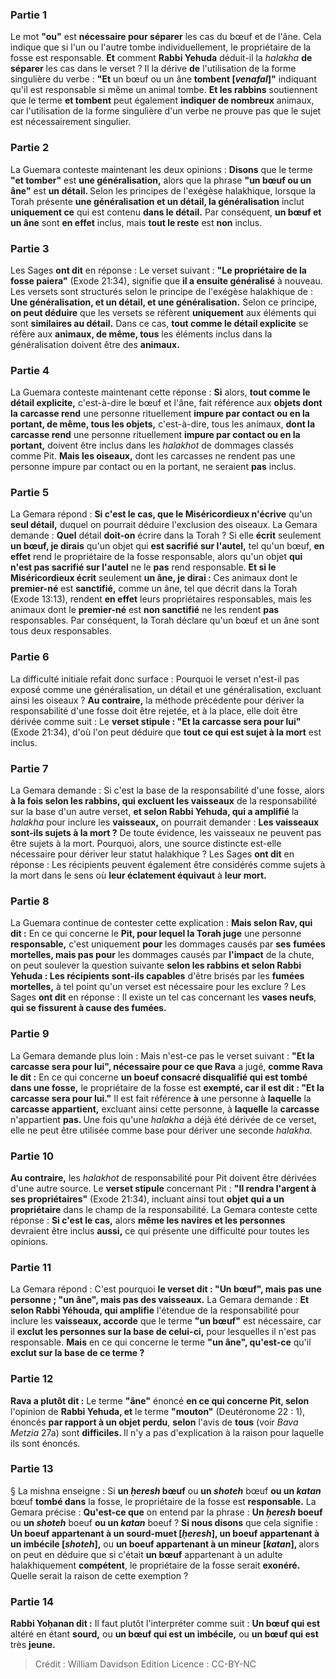 
### Partie 1
Le mot <b>"ou"</b> est <b>nécessaire pour séparer</b> les cas du bœuf et de l'âne. Cela indique que si l'un ou l'autre tombe individuellement, le propriétaire de la fosse est responsable. <b>Et</b> comment <b>Rabbi Yehuda</b> déduit-il la <i>halakha</i> <b>de séparer</b> les cas dans le verset ? Il la dérive <b>de</b> l'utilisation de la forme singulière du verbe : <b>"Et</b> un bœuf ou un âne <b>tombent [<i>venafal</i>]"</b> indiquant qu'il est responsable si même un animal tombe. <b>Et les rabbins</b> soutiennent que le terme <b>et tombent</b> peut également <b>indiquer de nombreux</b> animaux, car l'utilisation de la forme singulière d'un verbe ne prouve pas que le sujet est nécessairement singulier.

### Partie 2
La Guemara conteste maintenant les deux opinions : <b>Disons</b> que le terme <b>"et tomber"</b> est <b>une généralisation,</b> alors que la phrase <b>"un bœuf ou un âne"</b> est <b>un détail. </b> Selon les principes de l'exégèse halakhique, lorsque la Torah présente <b>une généralisation et un détail, la généralisation</b> inclut <b>uniquement ce</b> qui est contenu <b>dans le détail.</b> Par conséquent, <b>un bœuf et un âne</b> sont <b>en effet</b> inclus, mais <b>tout le reste</b> est <b>non</b> inclus.

### Partie 3
Les Sages <b>ont dit</b> en réponse : Le verset suivant : <b>"Le propriétaire de la fosse paiera"</b> (Exode 21:34), signifie que <b>il a ensuite généralisé</b> à nouveau. Les versets sont structurés selon le principe de l'exégèse halakhique de : <b>Une généralisation, et un détail, et une généralisation.</b> Selon ce principe, <b>on peut déduire</b> que les versets se réfèrent <b>uniquement</b> aux éléments qui sont <b>similaires au détail.</b> Dans ce cas, <b>tout comme le détail explicite</b> se réfère aux <b>animaux, de même, tous</b> les éléments inclus dans la généralisation doivent être des <b>animaux.</b>

### Partie 4
La Guemara conteste maintenant cette réponse : <b>Si</b> alors, <b>tout comme le détail explicite,</b> c'est-à-dire le bœuf et l'âne, fait référence aux <b>objets dont la carcasse rend</b> une personne rituellement <b>impure par contact ou en la portant, de même, tous les objets,</b> c'est-à-dire, tous les animaux, <b>dont la carcasse rend</b> une personne rituellement <b>impure par contact ou en la portant,</b> doivent être inclus dans les <i>halakhot</i> de dommages classés comme Pit. <b>Mais les oiseaux,</b> dont les carcasses ne rendent pas une personne impure par contact ou en la portant, ne seraient <b>pas</b> inclus.

### Partie 5
La Gemara répond : <b>Si c'est le cas, que le Miséricordieux n'écrive</b> qu'un <b>seul détail,</b> duquel on pourrait déduire l'exclusion des oiseaux. La Gemara demande : <b>Quel</b> détail <b>doit-on</b> écrire dans la Torah ? Si</b> elle <b>écrit</b> seulement <b>un bœuf, je dirais</b> qu'un objet qui <b>est sacrifié sur l'autel,</b> tel qu'un bœuf, <b>en effet</b> rend le propriétaire de la fosse responsable, alors qu'un objet <b>qui n'est pas sacrifié sur l'autel</b> ne le <b>pas</b> rend responsable. <b>Et si le Miséricordieux écrit</b> seulement <b>un âne, je dirai :</b> Ces animaux dont le <b>premier-né</b> est <b>sanctifié,</b> comme un âne, tel que décrit dans la Torah (Exode 13:13), rendent <b>en effet</b> leurs propriétaires responsables, mais les animaux dont le <b>premier-né</b> est <b>non sanctifié</b> ne les rendent <b>pas</b> responsables. Par conséquent, la Torah déclare qu'un bœuf et un âne sont tous deux responsables.

### Partie 6
La difficulté initiale refait donc surface : Pourquoi le verset n'est-il pas exposé comme une généralisation, un détail et une généralisation, excluant ainsi les oiseaux ? <b>Au contraire,</b> la méthode précédente pour dériver la responsabilité d'une fosse doit être rejetée, et à la place, elle doit être dérivée comme suit : Le <b>verset stipule : "Et la carcasse sera pour lui"</b> (Exode 21:34), d'où l'on peut déduire que <b>tout ce qui est sujet à la mort</b> est inclus.

### Partie 7
La Gemara demande : Si c'est la base de la responsabilité d'une fosse, alors <b>à la fois selon les rabbins, qui excluent les vaisseaux</b> de la responsabilité sur la base d'un autre verset, <b>et selon Rabbi Yehuda, qui a amplifié</b> la <i>halakha</i> pour inclure les <b>vaisseaux,</b> on pourrait demander : <b>Les vaisseaux sont-ils sujets à la mort ?</b> De toute évidence, les vaisseaux ne peuvent pas être sujets à la mort. Pourquoi, alors, une source distincte est-elle nécessaire pour dériver leur statut halakhique ? Les Sages <b>ont dit</b> en réponse : Les récipients peuvent également être considérés comme sujets à la mort dans le sens où <b>leur éclatement équivaut</b> à <b>leur mort.</b>

### Partie 8
La Guemara continue de contester cette explication : <b>Mais selon Rav, qui dit :</b> En ce qui concerne le <b>Pit, pour lequel la Torah juge</b> une personne <b>responsable,</b> c'est uniquement <b>pour</b> les dommages causés par <b>ses</b> <b>fumées mortelles, mais pas pour</b> les dommages causés par <b>l'impact</b> de la chute, on peut soulever la question suivante <b>selon les rabbins et selon Rabbi Yehuda : Les récipients sont-ils capables</b> d'être brisés par les <b>fumées mortelles,</b> à tel point qu'un verset est nécessaire pour les exclure ? Les Sages <b>ont dit</b> en réponse : Il existe un tel cas concernant les <b>vases neufs</b>, <b>qui se fissurent à cause des fumées.</b>

### Partie 9
La Gemara demande plus loin : Mais n'est-ce pas le verset suivant : <b>"Et la carcasse sera pour lui", nécessaire pour ce que Rava</b> a jugé, <b>comme Rava le dit :</b> En ce qui concerne <b>un boeuf consacré disqualifié qui est tombé dans une fosse,</b> le propriétaire de la fosse est <b>exempté, car il est dit : "Et la carcasse sera pour lui."</b> Il est fait référence <b>à</b> une personne à <b>laquelle</b> la <b>carcasse appartient,</b> excluant ainsi cette</b> personne, à <b>laquelle</b> la <b>carcasse</b> n'appartient <b>pas. </b> Une fois qu'une <i>halakha</i> a déjà été dérivée de ce verset, elle ne peut être utilisée comme base pour dériver une seconde <i>halakha</i>.

### Partie 10
<b>Au contraire,</b> les <i>halakhot</i> de responsabilité pour Pit doivent être dérivées d'une autre source. Le <b>verset stipule</b> concernant Pit : <b>"Il rendra l'argent à ses propriétaires"</b> (Exode 21:34), incluant ainsi tout <b>objet</b> <b>qui a un propriétaire</b> dans le champ de la responsabilité. La Gemara conteste cette réponse : <b>Si c'est le cas,</b> alors <b>même les navires et les personnes</b> devraient être inclus <b>aussi,</b> ce qui présente une difficulté pour toutes les opinions.

### Partie 11
La Gemara répond : C'est pourquoi <b>le verset dit : "Un bœuf", mais pas une personne ; "un âne", mais pas des vaisseaux.</b> La Gemara demande : <b>Et selon Rabbi Yéhouda, qui amplifie</b> l'étendue de la responsabilité pour inclure les <b>vaisseaux, accorde</b> que le terme <b>"un bœuf"</b> est nécessaire, car il <b>exclut les personnes sur la base de celui-ci,</b> pour lesquelles il n'est pas responsable. <b>Mais</b> en ce qui concerne le terme <b>"un âne", qu'est-ce</b> qu'il <b>exclut sur la base de ce terme ?</b>

### Partie 12
<b>Rava a plutôt dit :</b> Le terme <b>"âne"</b> énoncé <b>en ce qui concerne Pit, selon</b> l'opinion de <b>Rabbi Yehuda, et</b> le terme <b>"mouton"</b> (Deutéronome 22 : 1), énoncés <b>par rapport à un objet perdu</b>, <b>selon</b> l'avis de <b>tous</b> (voir <i>Bava Metzia</i> 27a) sont <b>difficiles. </b> Il n'y a pas d'explication à la raison pour laquelle ils sont énoncés.

### Partie 13
§ La mishna enseigne : Si <b>un <i>ḥeresh</i> bœuf</b> ou <b>un <i>shoteh</i></b> bœuf <b>ou un <i>katan</i></b> bœuf <b>tombé dans</b> la fosse, le propriétaire de la fosse est <b>responsable.</b> La Gemara précise : <b>Qu'est-ce que</b> on entend par la phrase : <b>Un <i>ḥeresh</i> boeuf</b> ou <b>un <i>shoteh</i></b> boeuf <b>ou un <i>katan</i></b> boeuf ? <b>Si nous disons</b> que cela signifie : <b>Un boeuf appartenant à un sourd-muet [<i>ḥeresh</i>], un boeuf appartenant à un imbécile [<i>shoteh</i>],</b> ou <b>un boeuf appartenant à un mineur [<i>katan</i>], </b> alors on peut en déduire que si c'était <b>un bœuf</b> appartenant à un adulte halakhiquement <b>compétent</b>, le propriétaire de la fosse serait <b>exonéré. </b> Quelle serait la raison de cette exemption ?

### Partie 14
<b>Rabbi Yoḥanan dit :</b> Il faut plutôt l'interpréter comme suit : <b>Un bœuf qui est</b> altéré en étant <b>sourd,</b> ou <b>un bœuf qui est un imbécile,</b> ou <b>un bœuf qui est</b> très <b>jeune.</b>

>Crédit : William Davidson Edition
>Licence : CC-BY-NC